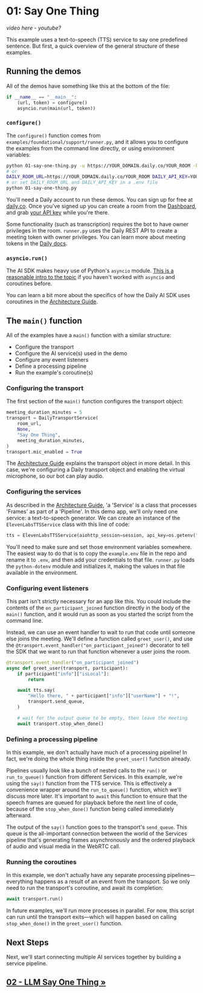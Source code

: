 # 01: Say One Thing

_video here - youtube?_

This example uses a text-to-speech (TTS) service to say one predefined sentence. But first, a quick overview of the general structure of these examples.

## Running the demos

All of the demos have something like this at the bottom of the file:

```python
if __name__ == "__main__":
    (url, token) = configure()
    asyncio.run(main(url, token))
```

### `configure()`

The `configure()` function comes from `examples/foundational/support/runner.py`, and it allows you to configure the examples from the command line directly, or using environment variables:

```bash
python 01-say-one-thing.py -u https://YOUR_DOMAIN.daily.co/YOUR_ROOM -k YOUR_API_KEY
# or
DAILY_ROOM_URL=https://YOUR_DOMAIN.daily.co/YOUR_ROOM DAILY_API_KEY=YOUR_API_KEY python 01-say-one-thing.py
# or set DAILY_ROOM_URL and DAILY_API_KEY in a .env file
python 01-say-one-thing.py
```

You'll need a Daily account to run these demos. You can sign up for free at [daily.co](https://daily.co). Once you've signed up you can create a room from the [Dashboard](https://dashboard.daily.co/rooms), and grab [your API key](https://dashboard.daily.co/developers) while you're there.

Some functionality (such as transcription) requires the bot to have owner privileges in the room. `runner.py` uses the Daily REST API to create a meeting token with owner privileges. You can learn more about meeting tokens in the [Daily docs](https://docs.daily.co/reference/rest-api/meeting-tokens).

### `asyncio.run()`

The AI SDK makes heavy use of Python's `asyncio` module. [This is a reasonable intro to the topic](https://builtin.com/data-science/asyncio) if you haven't worked with `asyncio` and coroutines before.

You can learn a bit more about the specifics of how the Daily AI SDK uses coroutines in the [Architecture Guide](../architecture.md).

## The `main()` function

All of the examples have a `main()` function with a similar structure:

- Configure the transport
- Configure the AI service(s) used in the demo
- Configure any event listeners
- Define a processing pipeline
- Run the example's coroutine(s)

### Configuring the transport

The first section of the `main()` function configures the transport object:

```python
meeting_duration_minutes = 5
transport = DailyTransportService(
    room_url,
    None,
    "Say One Thing",
    meeting_duration_minutes,
)
transport.mic_enabled = True
```

The [Architecture Guide](../architecture.md) explains the transport object in more detail. In this case, we're configuring a Daily transport object and enabling the virtual microphone, so our bot can play audio.

### Configuring the services

As described in the [Architecture Guide](../architecture.md), 'a 'Service' is a class that processes 'Frames' as part of a 'Pipeline'. In this demo app, we'll only need one service: a text-to-speech generator. We can create an instance of the `ElevenLabsTTSService` class with this line of code:

```python
tts = ElevenLabsTTSService(aiohttp_session=session, api_key=os.getenv("ELEVENLABS_API_KEY"), voice_id=os.getenv("ELEVENLABS_VOICE_ID"))
```

You'll need to make sure and set those environment variables somewhere. The easiest way to do that is to copy the `example.env` file in the repo and rename it to `.env`, and then add your credentials to that file. `runner.py` loads the `python-dotenv` module and initializes it, making the values in that file available in the environment.

### Configuring event listeners

This part isn't strictly necessary for an app like this. You could include the contents of the `on_participant_joined` function directly in the body of the `main()` function, and it would run as soon as you started the script from the command line.

Instead, we can use an event handler to wait to run that code until someone else joins the meeting. We'll define a function called `greet_user()`, and use the `@transport.event_handler("on_participant_joined")` decorator to tell the SDK that we want to run that function whenever a user joins the room.

```python
@transport.event_handler("on_participant_joined")
async def greet_user(transport, participant):
    if participant["info"]["isLocal"]:
        return

    await tts.say(
        "Hello there, " + participant["info"]["userName"] + "!",
        transport.send_queue,
    )

    # wait for the output queue to be empty, then leave the meeting
    await transport.stop_when_done()
```

### Defining a processing pipeline

In this example, we don't actually have much of a processing pipeline! In fact, we're doing the whole thing inside the `greet_user()` function already.

Pipelines usually look like a bunch of nested calls to the `run()` or `run_to_queue()` function from different Services. In this example, we're using the `say()` function from the TTS service. This is effectively a convenience wrapper around the `run_to_queue()` function, which we'll discuss more later. It's important to `await` this function to ensure that the speech frames are queued for playback before the next line of code, because of the `stop_when_done()` function being called immediately afterward.

The output of the `say()` function goes to the transport's `send_queue`. This queue is the all-important connection between the world of the Services pipeline that's generating frames asynchronously and the ordered playback of audio and visual media in the WebRTC call.

### Running the coroutines

In this example, we don't actually have any separate processing pipelines—everything happens as a result of an event from the transport. So we only need to run the transport's coroutine, and await its completion:

```python
await transport.run()
```

In future examples, we'll run more processes in parallel. For now, this script can run until the transport exits—which will happen based on calling `stop_when_done()` in the `greet_user()` function.

## Next Steps

Next, we'll start connecting multiple AI services together by building a service pipeline.

## [02 - LLM Say One Thing »](02-llm-say-one-thing.md)
